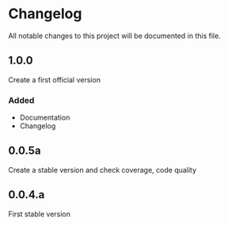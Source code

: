# Changelog
All notable changes to this project will be documented in this file.

## 1.0.0
Create a first official version

### Added
* Documentation
* Changelog

## 0.0.5a
Create a stable version and check coverage, code quality

## 0.0.4.a
First stable version
